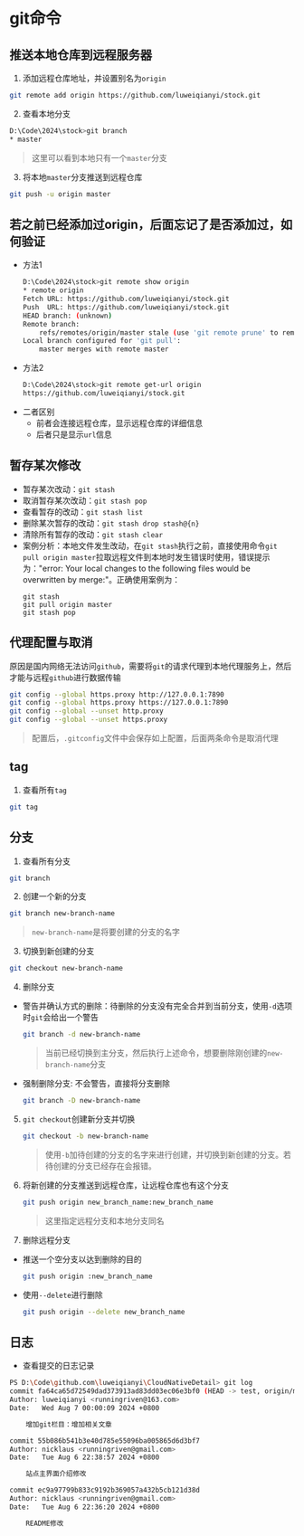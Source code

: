 # git命令
## 推送本地仓库到远程服务器
1. 添加远程仓库地址，并设置别名为`origin`
```sh
git remote add origin https://github.com/luweiqianyi/stock.git 
```
2. 查看本地分支
```sh
D:\Code\2024\stock>git branch                                                     
* master
```
> 这里可以看到本地只有一个`master`分支
3. 将本地`master`分支推送到远程仓库
```sh
git push -u origin master 
```
## 若之前已经添加过origin，后面忘记了是否添加过，如何验证
* 方法1
    ```sh
    D:\Code\2024\stock>git remote show origin    
    * remote origin
    Fetch URL: https://github.com/luweiqianyi/stock.git
    Push  URL: https://github.com/luweiqianyi/stock.git
    HEAD branch: (unknown)
    Remote branch:
        refs/remotes/origin/master stale (use 'git remote prune' to remove)
    Local branch configured for 'git pull':
        master merges with remote master
    ```
* 方法2
    ```sh
    D:\Code\2024\stock>git remote get-url origin 
    https://github.com/luweiqianyi/stock.git
    ```
* 二者区别
    * 前者会连接远程仓库，显示远程仓库的详细信息
    * 后者只是显示`url`信息

## 暂存某次修改
* 暂存某次改动：`git stash`
* 取消暂存某次改动：`git stash pop`
* 查看暂存的改动：`git stash list`
* 删除某次暂存的改动：`git stash drop stash@{n}`
* 清除所有暂存的改动：`git stash clear`
* 案例分析：本地文件发生改动，在`git stash`执行之前，直接使用命令`git pull origin master`拉取远程文件到本地时发生错误时使用，错误提示为："error: Your local changes to the following files would be overwritten by merge:"。正确使用案例为：
    ```shell
    git stash
    git pull origin master
    git stash pop
    ```

## 代理配置与取消
原因是国内网络无法访问`github`，需要将`git`的请求代理到本地代理服务上，然后才能与远程`github`进行数据传输
```sh
git config --global https.proxy http://127.0.0.1:7890
git config --global https.proxy https://127.0.0.1:7890
git config --global --unset http.proxy
git config --global --unset https.proxy
```
> 配置后，`.gitconfig`文件中会保存如上配置，后面两条命令是取消代理

## tag
1. 查看所有`tag`
```sh
git tag
```

## 分支
1. 查看所有分支
```sh
git branch
```
2. 创建一个新的分支
```sh
git branch new-branch-name
```
> `new-branch-name`是将要创建的分支的名字
3. 切换到新创建的分支
```sh
git checkout new-branch-name
```
4. 删除分支
* 警告并确认方式的删除：待删除的分支没有完全合并到当前分支，使用`-d`选项时`git`会给出一个警告
    ```sh
    git branch -d new-branch-name
    ```
    > 当前已经切换到主分支，然后执行上述命令，想要删除刚创建的`new-branch-name`分支
* 强制删除分支: 不会警告，直接将分支删除
    ```sh
    git branch -D new-branch-name
    ```
5. `git checkout`创建新分支并切换
    ```sh
    git checkout -b new-branch-name
    ```
    > 使用`-b`加待创建的分支的名字来进行创建，并切换到新创建的分支。若待创建的分支已经存在会报错。
6.  将新创建的分支推送到远程仓库，让远程仓库也有这个分支
    ```sh
    git push origin new_branch_name:new_branch_name
    ```
    > 这里指定远程分支和本地分支同名
7. 删除远程分支
* 推送一个空分支以达到删除的目的
    ```sh
    git push origin :new_branch_name
    ```
* 使用`--delete`进行删除
    ```sh
    git push origin --delete new_branch_name
    ```
## 日志
* 查看提交的日志记录
```sh
PS D:\Code\github.com\luweiqianyi\CloudNativeDetail> git log
commit fa64ca65d72549dad373913ad83dd03ec06e3bf0 (HEAD -> test, origin/main, main)
Author: luweiqianyi <runningriven@163.com>
Date:   Wed Aug 7 00:00:09 2024 +0800

    增加git栏目：增加相关文章

commit 55b086b541b3e40d785e55096ba005865d6d3bf7
Author: nicklaus <runningriven@gmail.com>
Date:   Tue Aug 6 22:38:57 2024 +0800

    站点主界面介绍修改

commit ec9a97799b833c9192b369057a432b5cb121d38d
Author: nicklaus <runningriven@gmail.com>
Date:   Tue Aug 6 22:36:20 2024 +0800

    README修改
```